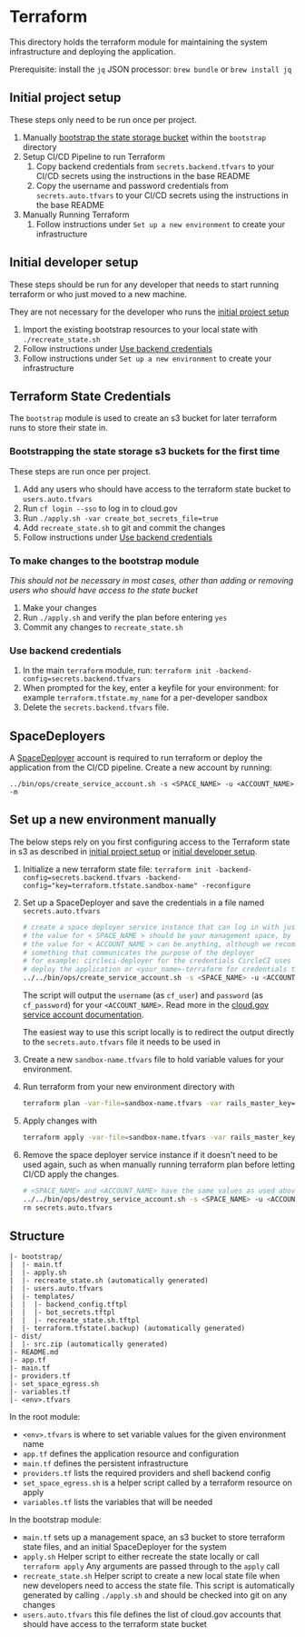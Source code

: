 # Terraform

This directory holds the terraform module for maintaining the system infrastructure and deploying the application.

Prerequisite: install the `jq` JSON processor: `brew bundle` or `brew install jq`

## Initial project setup

These steps only need to be run once per project.

1. Manually [bootstrap the state storage bucket](#bootstrapping-the-state-storage-s3-buckets-for-the-first-time) within the `bootstrap` directory
1. Setup CI/CD Pipeline to run Terraform
    1. Copy backend credentials from `secrets.backend.tfvars` to your CI/CD secrets using the instructions in the base README
    1. Copy the username and password credentials from `secrets.auto.tfvars` to your CI/CD secrets using the instructions in the base README
1. Manually Running Terraform
    1. Follow instructions under `Set up a new environment` to create your infrastructure

## Initial developer setup

These steps should be run for any developer that needs to start running terraform or who just moved to a new machine.

They are not necessary for the developer who runs the [initial project setup](#initial-project-setup)

1. Import the existing bootstrap resources to your local state with `./recreate_state.sh`
1. Follow instructions under [Use backend credentials](#use-backend-credentials)
1. Follow instructions under `Set up a new environment` to create your infrastructure


## Terraform State Credentials

The `bootstrap` module is used to create an s3 bucket for later terraform runs to store their state in.

### Bootstrapping the state storage s3 buckets for the first time

These steps are run once per project.

1. Add any users who should have access to the terraform state bucket to `users.auto.tfvars`
1. Run `cf login --sso` to log in to cloud.gov
1. Run `./apply.sh -var create_bot_secrets_file=true`
1. Add `recreate_state.sh` to git and commit the changes
1. Follow instructions under [Use backend credentials](#use-backend-credentials)

### To make changes to the bootstrap module

*This should not be necessary in most cases, other than adding or removing users who should have access to the state bucket*

1. Make your changes
1. Run `./apply.sh` and verify the plan before entering `yes`
1. Commit any changes to `recreate_state.sh`

### Use backend credentials

1. In the main `terraform` module, run: `terraform init -backend-config=secrets.backend.tfvars`
1. When prompted for the key, enter a keyfile for your environment: for example `terraform.tfstate.my_name` for a per-developer sandbox
1. Delete the `secrets.backend.tfvars` file.

## SpaceDeployers

A [SpaceDeployer](https://cloud.gov/docs/services/cloud-gov-service-account/) account is required to run terraform or
deploy the application from the CI/CD pipeline. Create a new account by running:

`../bin/ops/create_service_account.sh -s <SPACE_NAME> -u <ACCOUNT_NAME> -m`

## Set up a new environment manually

The below steps rely on you first configuring access to the Terraform state in s3 as described in [initial project setup](#initial-project-setup) or [initial developer setup](#initial-developer-setup).

1. Initialize a new terraform state file: `terraform init -backend-config=secrets.backend.tfvars -backend-config="key=terraform.tfstate.sandbox-name" -reconfigure`

1. Set up a SpaceDeployer and save the credentials in a file named `secrets.auto.tfvars`
    ```bash
    # create a space deployer service instance that can log in with just a username and password
    # the value for < SPACE_NAME > should be your management space, by default "capoc-mgmt"
    # the value for < ACCOUNT_NAME > can be anything, although we recommend
    # something that communicates the purpose of the deployer
    # for example: circleci-deployer for the credentials CircleCI uses to
    # deploy the application or <your_name>-terraform for credentials to run terraform manually
    ../../bin/ops/create_service_account.sh -s <SPACE_NAME> -u <ACCOUNT_NAME> -m > secrets.auto.tfvars
    ```

    The script will output the `username` (as `cf_user`) and `password` (as `cf_password`) for your `<ACCOUNT_NAME>`. Read more in the [cloud.gov service account documentation](https://cloud.gov/docs/services/cloud-gov-service-account/).

    The easiest way to use this script locally is to redirect the output directly to the `secrets.auto.tfvars` file it needs to be used in

1. Create a new `sandbox-name.tfvars` file to hold variable values for your environment.

1. Run terraform from your new environment directory with
    ```bash
    terraform plan -var-file=sandbox-name.tfvars -var rails_master_key=$(cat ../config/master.key)
    ```

1. Apply changes with
    ```bash
    terraform apply -var-file=sandbox-name.tfvars -var rails_master_key=$(cat ../config/master.key)`.
    ```

1. Remove the space deployer service instance if it doesn't need to be used again, such as when manually running terraform plan before letting CI/CD apply the changes.
    ```bash
    # <SPACE_NAME> and <ACCOUNT_NAME> have the same values as used above.
    ../../bin/ops/destroy_service_account.sh -s <SPACE_NAME> -u <ACCOUNT_NAME>
    rm secrets.auto.tfvars
    ```

## Structure

```
|- bootstrap/
|  |- main.tf
|  |- apply.sh
|  |- recreate_state.sh (automatically generated)
|  |- users.auto.tfvars
|  |- templates/
|  |  |- backend_config.tftpl
|  |  |- bot_secrets.tftpl
|  |  |- recreate_state.sh.tftpl
|  |- terraform.tfstate(.backup) (automatically generated)
|- dist/
|  |- src.zip (automatically generated)
|- README.md
|- app.tf
|- main.tf
|- providers.tf
|- set_space_egress.sh
|- variables.tf
|- <env>.tfvars
```

In the root module:
- `<env>.tfvars` is where to set variable values for the given environment name
- `app.tf` defines the application resource and configuration
- `main.tf` defines the persistent infrastructure
- `providers.tf` lists the required providers and shell backend config
- `set_space_egress.sh` is a helper script called by a terraform resource on apply
- `variables.tf` lists the variables that will be needed

In the bootstrap module:
- `main.tf` sets up a management space, an s3 bucket to store terraform state files, and an initial SpaceDeployer for the system
- `apply.sh` Helper script to either recreate the state locally or call `terraform apply` Any arguments are passed through to the `apply` call
- `recreate_state.sh` Helper script to create a new local state file when new developers need to access the state file. This script is automatically generated by calling `./apply.sh` and should be checked into git on any changes
- `users.auto.tfvars` this file defines the list of cloud.gov accounts that should have access to the terraform state bucket
